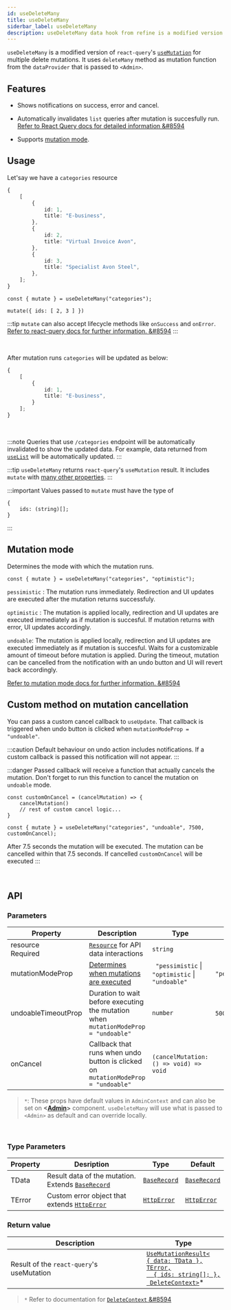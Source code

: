 ```yaml
---
id: useDeleteMany
title: useDeleteMany
siderbar_label: useDeleteMany
description: useDeleteMany data hook from refine is a modified version of react-query's useMutation for multiple delete mutations
---
```


`useDeleteMany` is a modified version of `react-query`'s [`useMutation`](https://react-query.tanstack.com/reference/useMutation#) for multiple delete mutations. It uses `deleteMany` method as mutation function from the `dataProvider` that is passed to `<Admin>`.

## Features

* Shows notifications on success, error and cancel.

* Automatically invalidates `list` queries after mutation is succesfully run.
[Refer to React Query docs for detailed information &#8594](https://react-query.tanstack.com/guides/invalidations-from-mutations)

* Supports [mutation mode](#mutation-mode).


## Usage

Let'say we have a `categories` resource

```ts title="https://refine-fake-rest.pankod.com/categories"
{
    [
        {
            id: 1,
            title: "E-business",
        },
        {
            id: 2,
            title: "Virtual Invoice Avon",
        },
        {
            id: 3,
            title: "Specialist Avon Steel",
        },
    ];
}
```

```tsx
const { mutate } = useDeleteMany("categories");

mutate({ ids: [ 2, 3 ] })
```

:::tip
`mutate` can also accept lifecycle methods like `onSuccess` and `onError`.
[Refer to react-query docs for further information. &#8594](https://react-query.tanstack.com/guides/mutations#mutation-side-effects)
:::

<br/>

After mutation runs `categories` will be updated as below:

```ts title="https://refine-fake-rest.pankod.com/categories"
{
    [
        {
            id: 1,
            title: "E-business",
        }
    ];
}
```
<br/>

:::note
Queries that use `/categories` endpoint will be automatically invalidated to show the updated data. For example, data returned from [`useList`](useList.md) will be automatically updated.
:::

:::tip
`useDeleteMany` returns `react-query`'s `useMutation` result. It includes `mutate` with  [many other properties](https://react-query.tanstack.com/reference/useMutation).
:::

:::important
Values passed to `mutate` must have the type of

```tsx
{
    ids: (string)[];
}
```
:::

## Mutation mode

Determines the mode with which the mutation runs.

```tsx
const { mutate } = useDeleteMany("categories", "optimistic");
```
 `pessimistic` : The mutation runs immediately. Redirection and UI updates are executed after the mutation returns successfuly.

 `optimistic` : The mutation is applied locally, redirection and UI updates are executed immediately as if mutation is succesful. If mutation returns with error, UI updates accordingly.

 `undoable`: The mutation is applied locally, redirection and UI updates are executed immediately as if mutation is succesful. Waits for a customizable amount of timeout before mutation is applied. During the timeout, mutation can be cancelled from the notification with an undo button and UI will revert back accordingly.


[Refer to mutation mode docs for further information. &#8594](#)


## Custom method on mutation cancellation
You can pass a custom cancel callback to `useUpdate`. That callback is triggered when undo button is clicked when  `mutationModeProp = "undoable"`.

:::caution
Default behaviour on undo action includes notifications. If a custom callback is passed this notification will not appear.
:::

:::danger
Passed callback will receive a function that actually cancels the mutation. Don't forget to run this function to cancel the mutation on `undoable` mode.

```tsx
const customOnCancel = (cancelMutation) => {
    cancelMutation()
    // rest of custom cancel logic...
}

const { mutate } = useDeleteMany("categories", "undoable", 7500, customOnCancel);
```
After 7.5 seconds the mutation will be executed. The mutation can be cancelled within that 7.5 seconds. If cancelled `customOnCancel` will be executed
:::

<br />

## API

### Parameters


| Property                                            | Description                                                                         | Type                                             | Default          |
| --------------------------------------------------- | ----------------------------------------------------------------------------------- | ------------------------------------------------ | ---------------- |
| resource  <div className=" required">Required</div> | [`Resource`](#) for API data interactions                                           | `string`                                         |                  |
| mutationModeProp                                    | [Determines when mutations are executed](#)                                         | ` "pessimistic` \| `"optimistic` \| `"undoable"` | `"pessimistic"`* |
| undoableTimeoutProp                                 | Duration to wait before executing the mutation when `mutationModeProp = "undoable"` | `number`                                         | `5000ms`*        |
| onCancel                                            | Callback that runs when undo button is clicked on `mutationModeProp = "undoable"`   | `(cancelMutation: () => void) => void`           |                  |

>`*`: These props have default values in `AdminContext` and can also be set on **<[Admin](#)>** component. `useDeleteMany` will use what is passed to `<Admin>` as default and can override locally.

<br/>

### Type Parameters

| Property | Desription                                                                    | Type                                     | Default                                  |
| -------- | ----------------------------------------------------------------------------- | ---------------------------------------- | ---------------------------------------- |
| TData    | Result data of the mutation. Extends [`BaseRecord`](interfaces.md#baserecord) | [`BaseRecord`](interfaces.md#baserecord) | [`BaseRecord`](interfaces.md#baserecord) |
| TError   | Custom error object that extends [`HttpError`](interfaces.md#httperror)       | [`HttpError`](interfaces.md#httperror)   | [`HttpError`](interfaces.md#httperror)   |

### Return value

| Description                               | Type                                                                                                                                                                   |
| ----------------------------------------- | ---------------------------------------------------------------------------------------------------------------------------------------------------------------------- |
| Result of the `react-query`'s useMutation | [`UseMutationResult<`<br/>`{ data: TData },`<br/>`TError,`<br/>`  { ids: string[]; },`<br/>` DeleteContext>`](https://react-query.tanstack.com/reference/useMutation)* |

>`*` Refer to documentation for [`DeleteContext` &#8594](#)


<!-- >`TData` and `TError` are type parameters that `useDeleteMany` accepts.
```tsx
const { mutate, data } = useDeleteMany<CategoryMutationResult, CustomErrorType>("categories");
```
`data` has a type of `CategoryMutationResult` -->
